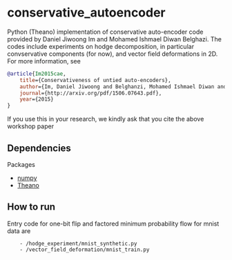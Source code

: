 # conservative_autoencoder


Python (Theano) implementation of conservative auto-encoder code provided 
by Daniel Jiwoong Im and Mohamed Ishmael Diwan Belghazi.
The codes include experiments on hodge decomposition, in particular convservative components (for now),
and vector field deformations in 2D. For more information, see 

```bibtex
@article{Im2015cae,
    title={Conservativeness of untied auto-encoders},
    author={Im, Daniel Jiwoong and Belghanzi, Mohamed Ishmael Diwan and Memisevic, Roland},
    journal={http://arxiv.org/pdf/1506.07643.pdf},
    year={2015}
}
```

If you use this in your research, we kindly ask that you cite the above workshop paper


## Dependencies
Packages
* [numpy](http://www.numpy.org/)
* [Theano](http://deeplearning.net/software/theano/)


## How to run
Entry code for one-bit flip and factored minimum probability flow for mnist data are 
```
    - /hodge_experiment/mnist_synthetic.py
    - /vector_field_deformation/mnist_train.py
```

